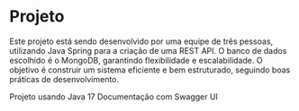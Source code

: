# Projeto
Este projeto está sendo desenvolvido por uma equipe de três pessoas, utilizando Java Spring para a criação de uma REST API. O banco de dados escolhido é o MongoDB, garantindo flexibilidade e escalabilidade. O objetivo é construir um sistema eficiente e bem estruturado, seguindo boas práticas de desenvolvimento.


Projeto usando Java 17
Documentação com Swagger UI
